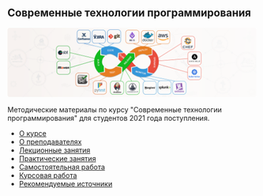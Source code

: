 ## Современные технологии программирования

![](./img/logo.png)

Методические материалы по курсу "Современные технологии программирования" для студентов 2021 года поступления.

- [О курсе](01_О_курсе.md)
- [О преподавателях](02_О_преподавателях.md)
- [Лекционные занятия](./01_lectures/ReadMe.md)
- [Практические занятия](./02_practice/ReadMe.md)
- [Самостоятельная работа](./03_individual/ReadMe.md)
- [Курсовая работа](./06_coursework/ReadMe.md)
- [Рекомендуемые источники](./04_sources/ReadMe.md)
